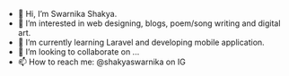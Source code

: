 - 👋 Hi, I’m Swarnika Shakya.
- 👀 I’m interested in web designing, blogs, poem/song writing and digital art.
- 🌱 I’m currently learning Laravel and developing mobile application.
- 💞️ I’m looking to collaborate on ...
- 📫 How to reach me: @shakyaswarnika on IG

<!---
sswarnika/sswarnika is a ✨ special ✨ repository because its `README.md` (this file) appears on your GitHub profile.
You can click the Preview link to take a look at your changes.
--->
